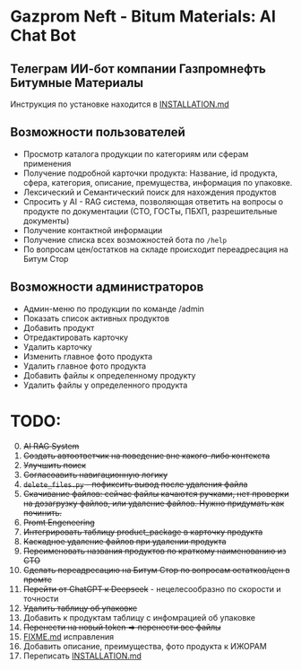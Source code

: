 # Gazprom Neft - Bitum Materials: AI Chat Bot

## Телеграм ИИ-бот компании Газпромнефть Битумные Материалы

Инструкция по установке находится в [INSTALLATION.md](./INSTALLATION.md)

## Возможности пользователей
- Просмотр каталога продукции по категориям или сферам применения
- Получение подробной карточки продукта: Название, id продукта, сфера, категория, описание, премущества, информация по упаковке.
- Лексический и Семантический поиск для нахождения продуктов
- Спросить у AI - RAG система, позволяющая ответить на вопросы о продукте по документации (СТО, ГОСТы, ПБХП, разрешительные документы)
- Получение контактной информации
- Получение списка всех возможностей бота по `/help`
- По вопросам цен/остатков на складе происходит переадресация на Битум Стор

## Возможности администраторов

- Админ-меню по продукции по команде /admin
- Показать список активных продуктов 
- Добавить продукт
- Отредактировать карточку
- Удалить карточку
- Изменить главное фото продукта 
- Удалить главное фото продукта 
- Добавить файлы к определенному продукту 
- Удалить файлы у определенного продукта


# TODO:
0. ~~AI RAG System~~ 
1. ~~Создать автоответчик на поведение вне какого-либо контекста~~ 
2. ~~Улучшить поиск~~
3. ~~Согласоавить навигационную логику~~
4. ~~`delete_files.py` - пофиксить вывод после удаления файла~~ 
5. ~~Скачивание файлов: сейчас файлы качаются ручками, нет проверки на дозагрузку файлов, или удаление файлов. Нужно придумать как починить.~~
6. ~~Promt Engeneering~~
7. ~~Интегрировать таблицу product_package в карточку продукта~~
8. ~~Каскадное удаление файлов при удалении продукта~~
9. ~~Переименовать названия продуктов по краткому наименованию из СТО~~
10. ~~Сделать переадресацию на Битум Стор по вопросам остатков/цен в промте~~
11. ~~Перейти от ChatGPT к Deepseek~~ - нецелесообразно по скорости и точности 
12. ~~Удалить таблицу об упаковке~~
13. Добавить к продуктам таблицу с инфомрацией об упаковке
14. ~~Перенести на новый token => перенести все файлы~~
15. [FIXME.md](./FIXME.md) исправления 
16. Добавить описание, преимущества, фото продукта к ИЖОРАМ
17. Переписать [INSTALLATION.md](./INSTALLATION.md)